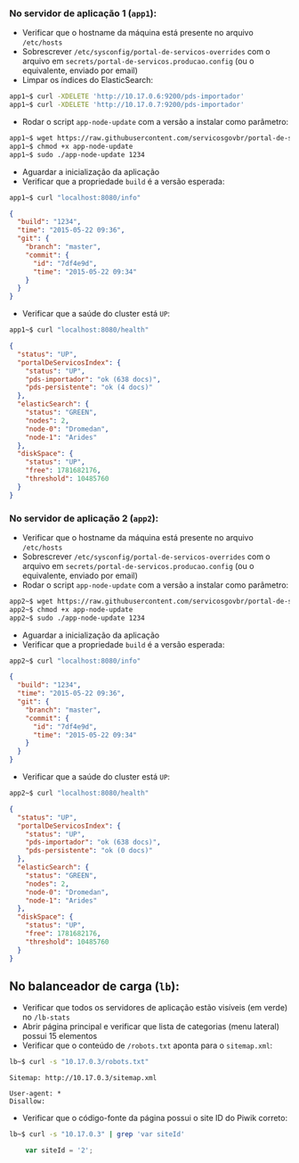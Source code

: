 ### No servidor de aplicação 1 (`app1`):

- Verificar que o hostname da máquina está presente no arquivo `/etc/hosts`
- Sobrescrever `/etc/sysconfig/portal-de-servicos-overrides` com o arquivo em `secrets/portal-de-servicos.producao.config` (ou o equivalente, enviado por email)
- Limpar os índices do ElasticSearch:

```bash
app1~$ curl -XDELETE 'http://10.17.0.6:9200/pds-importador'
app1~$ curl -XDELETE 'http://10.17.0.7:9200/pds-importador'
```

- Rodar o script `app-node-update` com a versão a instalar como parâmetro:

```bash
app1~$ wget https://raw.githubusercontent.com/servicosgovbr/portal-de-servicos/master/scripts/prod-like/app-node-update
app1~$ chmod +x app-node-update
app1~$ sudo ./app-node-update 1234
```

- Aguardar a inicialização da aplicação
- Verificar que a propriedade `build` é a versão esperada:

```bash
app1~$ curl "localhost:8080/info"
```

```json
{
  "build": "1234",
  "time": "2015-05-22 09:36",
  "git": {
    "branch": "master",
    "commit": {
      "id": "7df4e9d",
      "time": "2015-05-22 09:34"
    }
  }
}
```

- Verificar que a saúde do cluster está `UP`:

```bash
app1~$ curl "localhost:8080/health"
```
```json
{
  "status": "UP",
  "portalDeServicosIndex": {
    "status": "UP",
    "pds-importador": "ok (638 docs)",
    "pds-persistente": "ok (4 docs)"
  },
  "elasticSearch": {
    "status": "GREEN",
    "nodes": 2,
    "node-0": "Dromedan",
    "node-1": "Arides"
  },
  "diskSpace": {
    "status": "UP",
    "free": 1781682176,
    "threshold": 10485760
  }
}
```

### No servidor de aplicação 2 (`app2`):

- Verificar que o hostname da máquina está presente no arquivo `/etc/hosts`
- Sobrescrever `/etc/sysconfig/portal-de-servicos-overrides` com o arquivo em `secrets/portal-de-servicos.producao.config` (ou o equivalente, enviado por email)
- Rodar o script `app-node-update` com a versão a instalar como parâmetro:

```bash
app2~$ wget https://raw.githubusercontent.com/servicosgovbr/portal-de-servicos/master/scripts/prod-like/app-node-update
app2~$ chmod +x app-node-update
app2~$ sudo ./app-node-update 1234
```

- Aguardar a inicialização da aplicação
- Verificar que a propriedade `build` é a versão esperada:

```bash
app2~$ curl "localhost:8080/info"
```

```json
{
  "build": "1234",
  "time": "2015-05-22 09:36",
  "git": {
    "branch": "master",
    "commit": {
      "id": "7df4e9d",
      "time": "2015-05-22 09:34"
    }
  }
}
```

- Verificar que a saúde do cluster está `UP`:

```bash
app2~$ curl "localhost:8080/health"
```

```json
{
  "status": "UP",
  "portalDeServicosIndex": {
    "status": "UP",
    "pds-importador": "ok (638 docs)",
    "pds-persistente": "ok (0 docs)"
  },
  "elasticSearch": {
    "status": "GREEN",
    "nodes": 2,
    "node-0": "Dromedan",
    "node-1": "Arides"
  },
  "diskSpace": {
    "status": "UP",
    "free": 1781682176,
    "threshold": 10485760
  }
}
```

## No balanceador de carga (`lb`):

- Verificar que todos os servidores de aplicação estão visíveis (em verde) no `/lb-stats`
- Abrir página principal e verificar que lista de categorias (menu lateral) possui 15 elementos
- Verificar que o conteúdo de `/robots.txt` aponta para o `sitemap.xml`:

```bash
lb~$ curl -s "10.17.0.3/robots.txt"
```

```
Sitemap: http://10.17.0.3/sitemap.xml

User-agent: *
Disallow:
```

- Verificar que o código-fonte da página possui o site ID do Piwik correto:

```bash
lb~$ curl -s "10.17.0.3" | grep 'var siteId'
```

```javascript
    var siteId = '2';
```